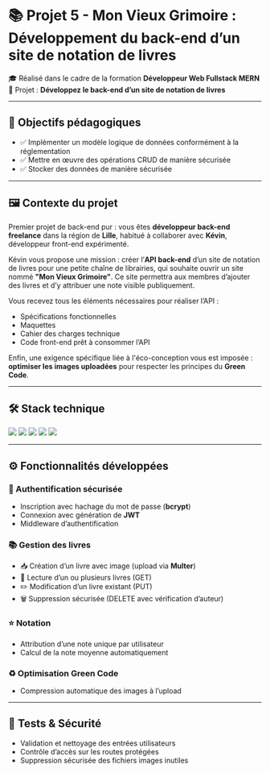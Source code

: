 # 📚 Projet 5 - Mon Vieux Grimoire : Développement du back-end d’un site de notation de livres

🎓 Réalisé dans le cadre de la formation **Développeur Web Fullstack MERN**  
📅 Projet : **Développez le back-end d’un site de notation de livres**


---

## 🎯 Objectifs pédagogiques

- ✅ Implémenter un modèle logique de données conformément à la réglementation  
- ✅ Mettre en œuvre des opérations CRUD de manière sécurisée  
- ✅ Stocker des données de manière sécurisée  

---

## 🖼️ Contexte du projet

Premier projet de back-end pur : vous êtes **développeur back-end freelance** dans la région de **Lille**, habitué à collaborer avec **Kévin**, développeur front-end expérimenté.

Kévin vous propose une mission : créer l’**API back-end** d’un site de notation de livres pour une petite chaîne de librairies, qui souhaite ouvrir un site nommé **"Mon Vieux Grimoire"**. Ce site permettra aux membres d’ajouter des livres et d’y attribuer une note visible publiquement.

Vous recevez tous les éléments nécessaires pour réaliser l’API :  
- Spécifications fonctionnelles  
- Maquettes  
- Cahier des charges technique  
- Code front-end prêt à consommer l’API  

Enfin, une exigence spécifique liée à l'éco-conception vous est imposée : **optimiser les images uploadées** pour respecter les principes du **Green Code**.

---

## 🛠️ Stack technique

<p align="left">
  <img src="https://img.shields.io/badge/Express.js-404D59?style=for-the-badge&logo=express&logoColor=white" />
  <img src="https://img.shields.io/badge/MongoDB-4EA94B?style=for-the-badge&logo=mongodb&logoColor=white" />
  <img src="https://img.shields.io/badge/Mongoose-880000?style=for-the-badge&logo=mongoose&logoColor=white" />
  <img src="https://img.shields.io/badge/Node.js-339933?style=for-the-badge&logo=node.js&logoColor=white" />
  <img src="https://img.shields.io/badge/Multer-3f3f3f?style=for-the-badge&logo=multer&logoColor=white" />
</p>

---

## ⚙️ Fonctionnalités développées

### 🔐 Authentification sécurisée
- Inscription avec hachage du mot de passe (**bcrypt**)
- Connexion avec génération de **JWT**
- Middleware d’authentification

### 📚 Gestion des livres
- 📥 Création d’un livre avec image (upload via **Multer**)
- 📖 Lecture d’un ou plusieurs livres (GET)
- ✏️ Modification d’un livre existant (PUT)
- 🗑️ Suppression sécurisée (DELETE avec vérification d’auteur)

### ⭐ Notation
- Attribution d’une note unique par utilisateur
- Calcul de la note moyenne automatiquement

### ♻️ Optimisation Green Code
- Compression automatique des images à l’upload

---

## 🧪 Tests & Sécurité

- Validation et nettoyage des entrées utilisateurs
- Contrôle d’accès sur les routes protégées
- Suppression sécurisée des fichiers images inutiles
